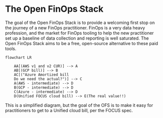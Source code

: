# The Open FinOps Stack

The goal of the Open FinOps Stack is to provide a welcoming first stop on the journey of a new FinOps practitioner.  FinOps is a very data heavy profession, and the market for FinOps tooling to help the new practitioner set up a baseline of data collection and reporting is well saturated.  The Open FinOps Stack aims to be a free, open-source alternative to these paid tools.

```mermaid
flowchart LR

    AA[(AWS v1 and v2 CUR)] --> A
    AB[(GCP bill)] --> B
    AC[("Azure Amortized bill
    Do we need the actual?")] --> C
    A(AWS - intermediate) --> D
    B(GCP - intermediate) --> D
    C(Azure - intermediate) --> D
    D(Unified FOCUS cloud bill) --> E(The real value!!)
```

This is a simplified diagram, but the goal of the OFS is to make it easy for practitioners to get to a Unified cloud bill, per the FOCUS spec.